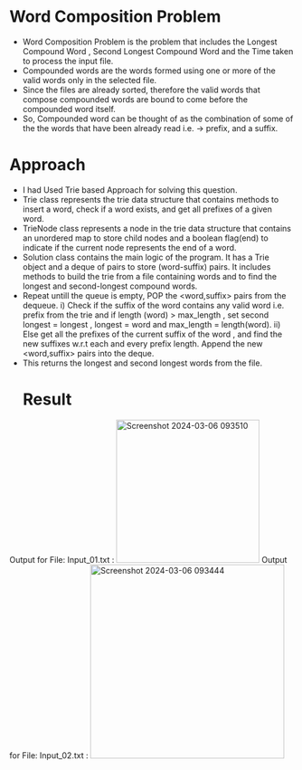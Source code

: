 # Word Composition Problem
- Word Composition Problem is the problem that includes the Longest Compound Word , Second Longest Compound Word and the Time taken to process the input file.
- Compounded words are the words formed using one or more of the valid words only in the selected file.
- Since the files are already sorted, therefore the valid words that compose compounded words are bound to come before the compounded word itself.
- So, Compounded word can be thought of as the combination of some of the the words that have been already read i.e. -> prefix, and a suffix.
# Approach 
- I had Used Trie based Approach for solving this question.
- Trie class represents the trie data structure that contains methods to insert a word, check if a word exists, and get all prefixes of a given word.
- TrieNode class represents a node in the trie data structure that contains an unordered map to store child nodes and a boolean flag(end) to indicate if the current node represents the end of a word.
- Solution class contains the main logic of the program. It has a Trie object and a deque of pairs to store (word-suffix) pairs. It includes methods to build the trie from a file containing words and to find the longest and second-longest compound words.
- Repeat untill the queue is empty, POP the <word,suffix> pairs from the dequeue.
  i) Check if the suffix of the word contains any valid word i.e. prefix from the trie and if length (word) > max_length , set second longest = longest , longest = word and max_length = length(word).
  ii) Else get all the prefixes of the current suffix of the word , and find the new suffixes w.r.t each and every prefix length. Append the new <word,suffix> pairs into the deque.
- This returns the longest and second longest words from the file.
  # Result
Output for File: Input_01.txt :
<img width="253" alt="Screenshot 2024-03-06 093510" src="https://github.com/beinghuman24/Word-Composition-Problem-/assets/128249673/1af6767d-51e7-4ea6-acab-4ed7344647b2">
Output for File: Input_02.txt :
<img width="343" alt="Screenshot 2024-03-06 093444" src="https://github.com/beinghuman24/Word-Composition-Problem-/assets/128249673/411116ca-1276-4947-bfe6-05d3a452ef70">


